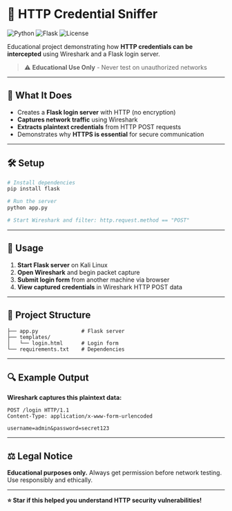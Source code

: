 # 🔐 HTTP Credential Sniffer

![Python](https://img.shields.io/badge/Python-3.8+-blue)
![Flask](https://img.shields.io/badge/Flask-2.0+-green)
![License](https://img.shields.io/badge/License-Educational%20Only-red)

Educational project demonstrating how **HTTP credentials can be intercepted** using Wireshark and a Flask login server.

> ⚠️ **Educational Use Only** - Never test on unauthorized networks

---

## 🎯 **What It Does**

- Creates a **Flask login server** with HTTP (no encryption)
- **Captures network traffic** using Wireshark 
- **Extracts plaintext credentials** from HTTP POST requests
- Demonstrates why **HTTPS is essential** for secure communication

---

## 🛠️ **Setup**

```bash
# Install dependencies
pip install flask

# Run the server
python app.py

# Start Wireshark and filter: http.request.method == "POST"
```

---

## 🚀 **Usage**

1. **Start Flask server** on Kali Linux
2. **Open Wireshark** and begin packet capture
3. **Submit login form** from another machine via browser
4. **View captured credentials** in Wireshark HTTP POST data

---

## 📁 **Project Structure**

```
├── app.py              # Flask server
├── templates/
│   └── login.html      # Login form
└── requirements.txt    # Dependencies
```

---

## 🔍 **Example Output**

**Wireshark captures this plaintext data:**
```http
POST /login HTTP/1.1
Content-Type: application/x-www-form-urlencoded

username=admin&password=secret123
```

---

## ⚖️ **Legal Notice**

**Educational purposes only.** Always get permission before network testing. Use responsibly and ethically.

---

**⭐ Star if this helped you understand HTTP security vulnerabilities!**
